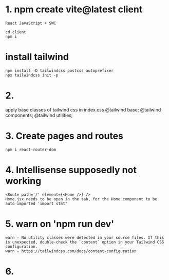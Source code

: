 # 1. npm create vite@latest client
    React JavaScript + SWC

    cd client
    npm i

# install tailwind
    npm install -D tailwindcss postcss autoprefixer
    npx tailwindcss init -p

# 2. 

apply base classes of tailwind css in index.css
    @tailwind base;
    @tailwind components;
    @tailwind utilities;

# 3. Create pages and routes

    npm i react-router-dom

# 4. Intellisense supposedly not working
    <Route path='/' element={<Home />} />
    Home.jsx needs to be open in the tab, for the Home component to be auto imported 'import stmt'

# 5. warn on 'npm run dev'

    warn - No utility classes were detected in your source files. If this is unexpected, double-check the `content` option in your Tailwind CSS configuration.
    warn - https://tailwindcss.com/docs/content-configuration

# 6. 



